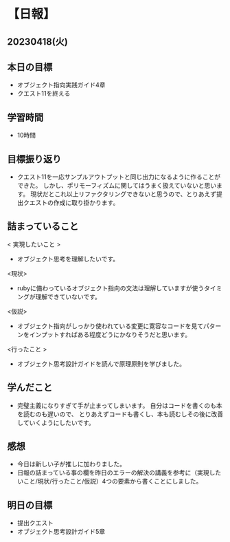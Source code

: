 # 【日報】
## 20230418(火)
## 本日の目標
- オブジェクト指向実践ガイド4章
- クエスト11を終える
## 学習時間
-  10時間
## 目標振り返り
- クエスト11を一応サンプルアウトプットと同じ出力になるように作ることができた。
しかし、ポリモーフィズムに関してはうまく扱えていないと思います。
現状だとこれ以上リファクタリングできないと思うので、とりあえず提出クエストの作成に取り掛かります。

## 詰まっていること
< 実現したいこと >
- オブジェクト思考を理解したいです。

<現状>
- rubyに備わっているオブジェクト指向の文法は理解していますが使うタイミングが理解できていないです。

<仮説>

- オブジェクト指向がしっかり使われている変更に寛容なコードを見てパターンをインプットすればある程度どうにかなりそうだと思います。

<行ったこと >
- オブジェクト思考設計ガイドを読んで原理原則を学びました。


## 学んだこと
- 完璧主義になりすぎて手が止まってしまいます。
自分はコードを書くのも本を読むのも遅いので、
とりあえずコードも書くし、本も読むしその後に改善していくようにしたいです。

## 感想
- 今日は新しい子が推しに加わりました。
- 日報の詰まっている事の欄を昨日のエラーの解決の講義を参考に（実現したいこと/現状/行ったこと/仮説）4つの要素から書くことにしました。

## 明日の目標
- 提出クエスト
- オブジェクト思考設計ガイド5章